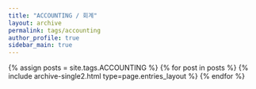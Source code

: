 ```yaml
---
title: "ACCOUNTING / 회계"
layout: archive
permalink: tags/accounting
author_profile: true
sidebar_main: true
---
```


{% assign posts = site.tags.ACCOUNTING %}
{% for post in posts %} {% include archive-single2.html type=page.entries_layout %} {% endfor %}
